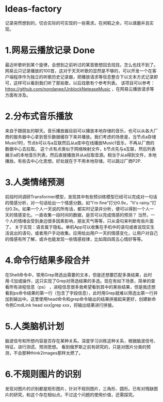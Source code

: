 # Ideas-factory
记录突然想到的，切合实际的可实现的一些需求。在闲暇之余，可以琢磨并且实现。


# 1.网易云播放记录  Done
   最近听歌听到某个旋律，会想到之前听过的某首歌想回去找找，怎么也找不到了。网易云只记录播放的100首，这对于天天听歌的显然是不够的，可以开发一个在客户端程序作为独立的听歌历史记录器，把播放请求等信息整合下以文本方式记录即可，这样可以看到我们听了那些歌，以后找歌有个参考列表。  该项目可以参考：https://github.com/nondanee/UnblockNeteaseMusic ，在网易云播放请求等方面有涉及。
   
# 2.分布式音乐播放
   来自于跟朋友的聊天。音乐播放器目前可以播放本地存储的音乐，也可以从各大厂商的服务器中心拿到音乐数据缓存下来并播放。我们考虑的场景是，当节点a存储Music1时，节点b可以与a互联然后从a库中在线播放Music1音乐，不再从厂商的数据中心去拉取。
   这个点有点类似于网络映射文件，b节点先与a互联，然后列表展示a的本地音乐列表，然后直接播放并从a拉取音源。相当于从a得到文件，本地播放。有些去中心化思想。好处就在于不用本地存储，可以跳过厂商P2P.
# 3.人类情绪预测
   前段时间调研Transformer模型，发现其中有些预训练模型已经可以完成对一句话的情感分析，对一句话给出一个情感分数。如"I'm fine"打分0.9x，"It's rainy."打分0.3x。如果一个人一天说的所有话，都实时记录并分析，便可以得到一个人一天的情感变化。一直收集一段时间的数据，是否可以完成情感的预测？
   当然，一个人的情绪会受到身边很多因素影响，朋友天气等等，只从语句来判断有些片面了。
   关于实现：语言属于隐私。单机App可以收集在手机中的语句或者说现实生活说出的语句，或者用户手动收集。应用给出用户一天的情感变化，让用户对自己的情感有所了解，或许也能发现一些情感规律，比如周四周五心情好等等。

# 4.命令行结果多段合并
   在Shell命令中，常用Grep筛选出需要的文本，但是还想要匹配多类结果，此时用-E加或操作，这只实现了Grep对筛选结果的多选。现在有如下场景，简单的查看所有进程信息（ps） ，进程信息很多我希望看到其中的某些结果，但是我还想看到ps命令结果的第一行（包含了字段信息），此时用Grep就难以筛选出第一行并加到输出中。这里使用head命令和grep命令输出的结果拼接起来更好，创建新命令例CmdLink head xxx|grep xxx，将输出结果进行拼接。 

# 5.人类脑机计划
   脑波信号和所想内容是否存在某种关系。深度学习训练这种关系，根据脑波信号、特征，进行测谎、预测思想。  看到俄罗斯之前有研究的，只是对图片分类的预测，不会那种think2images那样太燃了。
   
# 6.不规则图片的识别
   发现对图片的识别都是矩形图片，针对不规则图片，三角形、圆形。已有对残缺图片的研究，和这个存在相似点。不过这个问题的使用价值，还需探究。
